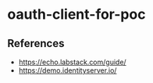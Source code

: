 # oauth-client-for-poc


## References
- https://echo.labstack.com/guide/
- https://demo.identityserver.io/
